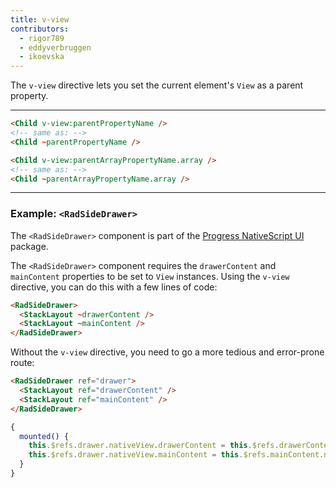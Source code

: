 ```yaml
---
title: v-view
contributors:
  - rigor789
  - eddyverbruggen
  - ikoevska
---
```

The `v-view` directive lets you set the current element's `View` as a parent property.

* * *

```HTML
<Child v-view:parentPropertyName />
<!-- same as: -->
<Child ~parentPropertyName />
```

```HTML
<Child v-view:parentArrayPropertyName.array />
<!-- same as: -->
<Child ~parentArrayPropertyName.array />
```

* * *

### Example: `<RadSideDrawer>`

The `<RadSideDrawer>` component is part of the [Progress NativeScript UI](http://docs.telerik.com/devtools/nativescript-ui/Controls/Angular/SideDrawer/getting-started) package.

The `<RadSideDrawer>` component requires the `drawerContent` and `mainContent` properties to be set to `View` instances. Using the `v-view` directive, you can do this with a few lines of code:

```HTML
<RadSideDrawer>
  <StackLayout ~drawerContent />
  <StackLayout ~mainContent />
</RadSideDrawer>
```

Without the `v-view` directive, you need to go a more tedious and error-prone route:

```HTML
<RadSideDrawer ref="drawer">
  <StackLayout ref="drawerContent" />
  <StackLayout ref="mainContent" />
</RadSideDrawer>
```

```JavaScript
{
  mounted() {
    this.$refs.drawer.nativeView.drawerContent = this.$refs.drawerContent.nativeView
    this.$refs.drawer.nativeView.mainContent = this.$refs.mainContent.nativeView
  }
}
```